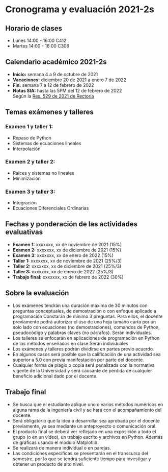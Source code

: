 # Cronograma y evaluación 2021-2s
## Horario de clases
- Lunes 14:00 - 16:00 C412
- Martes 14:00 - 16:00 C306
## Calendario académico 2021-2s
- **Inicio:** semana 4 a 9 de octubre de 2021
- **Vacaciones:** diciembre 20 de 2021 a enero 7 de 2022
- **Fin:** semana 7 a 12 de febrero de 2022
- **Notas SIA:** hasta las 5PM del 12 de febrero de 2022\
Según la [Res. 529 de 2021 de Rectoría](https://www.legal.unal.edu.co/rlunal/home/doc.jsp?d_i=98540)
## Temas exámenes y talleres
### **Examen 1 y taller 1:**
- Repaso de Python
- Sistemas de ecuaciones lineales
- Interpolación
### **Examen 2 y taller 2:**
- Raíces y sistemas no lineales
- Minimización
### **Examen 3 y taller 3:**
- Integración
- Ecuaciones Diferenciales Ordinarias
## Fechas y ponderación de las actividades evaluativas
- **Examen 1:** xxxxxxx, xx de noviembre de 2021 (15%)
- **Examen 2:** xxxxxxx, xx de diciembre de 2021 (15%)
- **Examen 3:** xxxxxxx, xx de enero de 2022 (15%)
- **Taller 1:** xxxxxxx, xx de noviembre de 2021 (25%/3)
- **Taller 2:** xxxxxxx, xx de diciembre de 2021 (25%/3)
- **Taller 3:** xxxxxxx, xx de enero de 2022 (25%/3)
- **Trabajo final:** xxxxxxx, xx de febrero de 2022 (30%)
## Sobre la evaluación
- Los exámenes tendrán una duración máxima de 30 minutos con preguntas conceptuales, de demostración o con enfoque aplicado a programación Constarán de mínimo 3 preguntas. Para ellos, el docente previamente podrá autorizar el uso de una hoja tamaño carta por un solo lado con ecuaciones (no demostraciones), comandos de Python, pseudocódigo y palabras claves (no párrafos). Serán individuales.
- Los talleres se enfocarán en aplicaciones de programación en Python de los métodos enseñados en clase.Serán individuales 
- Los exámenes y talleres podrán dividirse en partes previo acuerdo.
- En algunos casos será posible que la calificación de una actividad sea superior a 5.0 con previa manifestación por parte del docente.
- Cualquier forma de plagio o copia será penalizada con la normativa vigente de la Universidad y será causante de pérdida de cualquier beneficio adicional dado por el docente.
## Trabajo final
- Se busca que el estudiante aplique uno o varios métodos numéricos en alguna rama de la ingeniería civil y se hará con el acompañamiento del docente. 
- Será obligatorio que la idea a desarrollar sea aprobada por el docente previamente, ya sea mediante un anteproyecto o comunicación oral.
- El producto final se deberá ver reflejado en una exposición a todo el grupo (o en un vídeo), un trabajo escrito y archivos en Python. Además de gráficas usando el módulo Matplotlib.
- Se realizará de manera individual o en parejas.
- Las condiciones específicas se presentarán en el transcurso del semestre, por lo que se tendrá suficiente tiempo para investigar y obtener un producto de alto nivel.
